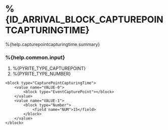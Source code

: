 # %{ID_ARRIVAL_BLOCK_CAPTUREPOINTCAPTURINGTIME}

%{help.capturepointcapturingtime.summary}

### %{help.common.input}

1. %{PYRITE_TYPE_CAPTUREPOINT}
2. %{PYRITE_TYPE_NUMBER}

```
<block type="CapturePointCapturingTime">
    <value name="VALUE-0">
        <block type="EventCapturePoint"></block>
    </value>
    <value name="VALUE-1">
        <block type="Number">
            <field name="NUM">15</field>
        </block>
    </value>
</block>
```